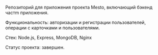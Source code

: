 Репозиторий для приложения проекта Mesto, включающий бэкенд частm приложения.

Функциональность: авторизации и регистрации пользователей, операции с карточками и пользователями.

Стек: Node.js, Express, MongoDB, Nginx

Статус проекта: завершен.
